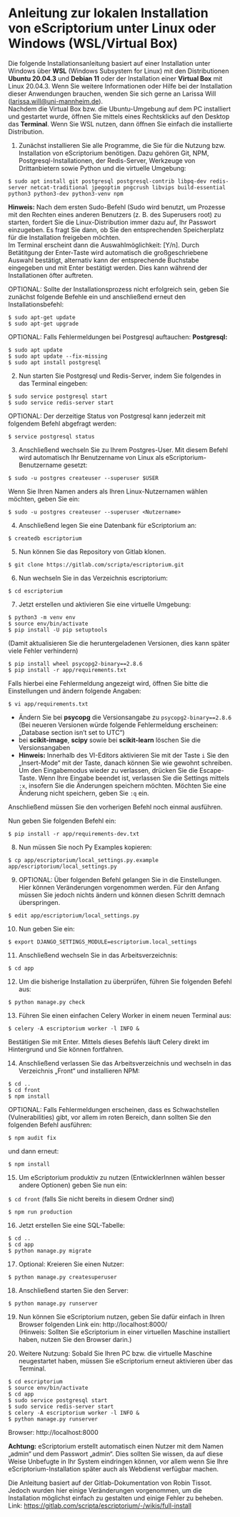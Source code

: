 # Anleitung zur lokalen Installation von eScriptorium unter Linux oder Windows (WSL/Virtual Box)

Die folgende Installationsanleitung basiert auf einer Installation unter Windows über **WSL** (Windows Subsystem for Linux) mit den Distributionen **Ubuntu 20.04.3** und **Debian 11** oder der Installation einer **Virtual Box** mit Linux 20.04.3. Wenn Sie weitere Informationen oder Hilfe bei der Installation dieser Anwendungen brauchen, wenden Sie sich gerne an Larissa Will (larissa.will@uni-mannheim.de).  
Nachdem die Virtual Box bzw. die Ubuntu-Umgebung auf dem PC installiert und gestartet wurde, öffnen Sie mittels eines Rechtsklicks auf den Desktop das **Terminal**. Wenn Sie WSL nutzen, dann öffnen Sie einfach die installierte Distribution.

1. Zunächst installieren Sie alle Programme, die Sie für die Nutzung bzw. Installation von eScriptorium benötigen. 
Dazu gehören Git, NPM, Postgresql-Installationen, der Redis-Server, Werkzeuge von Drittanbietern sowie Python und die virtuelle Umgebung:  
```
$ sudo apt install git postgresql postgresql-contrib libpq-dev redis-server netcat-traditional jpegoptim pngcrush libvips build-essential python3 python3-dev python3-venv npm
```

**Hinweis:** Nach dem ersten Sudo-Befehl (Sudo wird benutzt, um Prozesse mit den Rechten eines anderen Benutzers (z. B. des Superusers root) zu starten, fordert Sie die Linux-Distribution immer dazu auf, Ihr Passwort einzugeben. Es fragt Sie dann, ob Sie den entsprechenden Speicherplatz für die Installation freigeben möchten.  
Im Terminal erscheint dann die Auswahlmöglichkeit: [Y/n]. Durch Betätitgung der Enter-Taste wird automatisch die großgeschriebene Auswahl bestätigt, alternativ kann der entsprechende Buchstabe eingegeben und mit Enter bestätigt werden. Dies kann während der Installationen öfter auftreten.

OPTIONAL: Sollte der Installationsprozess nicht erfolgreich sein, geben Sie zunächst folgende Befehle ein und anschließend erneut den Installationsbefehl:  
```
$ sudo apt-get update  
$ sudo apt-get upgrade  
```

OPTIONAL: Falls Fehlermeldungen bei Postgresql auftauchen:
**Postgresql:**
```
$ sudo apt update   
$ sudo apt update --fix-missing   
$ sudo apt install postgresql  
```
 
2. Nun starten Sie Postgresql und Redis-Server, indem Sie folgendes in das Terminal eingeben:  
```
$ sudo service postgresql start  
$ sudo service redis-server start  
```
OPTIONAL: Der derzeitige Status von Postgresql kann jederzeit mit folgendem Befehl abgefragt werden:

`$ service postgresql status`  

3. Anschließend wechseln Sie zu Ihrem Postgres-User. Mit diesem Befehl wird automatisch Ihr Benutzername von Linux als eScriptorium-Benutzername gesetzt:  

`$ sudo -u postgres createuser --superuser $USER`  

Wenn Sie Ihren Namen anders als Ihren Linux-Nutzernamen wählen möchten, geben Sie ein:  

`$ sudo -u postgres createuser --superuser <Nutzername>`  

4. Anschließend legen Sie eine Datenbank für eScriptorium an:  

`$ createdb escriptorium`  

5. Nun können Sie das Repository von Gitlab klonen.  

`$ git clone https://gitlab.com/scripta/escriptorium.git`  

6. Nun wechseln Sie in das Verzeichnis escriptorium:  

`$ cd escriptorium`  

7. Jetzt erstellen und aktivieren Sie eine virtuelle Umgebung:  
```
$ python3 -m venv env  
$ source env/bin/activate  
$ pip install -U pip setuptools    
```
(Damit aktualisieren Sie die heruntergeladenen Versionen, dies kann später viele Fehler verhindern)  
```
$ pip install wheel psycopg2-binary==2.8.6  
$ pip install -r app/requirements.txt  
```
Falls hierbei eine Fehlermeldung angezeigt wird, öffnen Sie bitte die Einstellungen und ändern folgende Angaben:  

`$ vi app/requirements.txt`  

- Ändern Sie bei **psycopg** die Versionsangabe zu `psycopg2-binary==2.8.6` (Bei neueren Versionen würde folgende Fehlermeldung erscheinen: „Database section isn’t set to UTC“)  
- bei **scikit-image**, **scipy** sowie bei **scikit-learn** löschen Sie die Versionsangaben  
- **Hinweis:** Innerhalb des VI-Editors aktivieren Sie mit der Taste `i` Sie den „Insert-Mode“ mit der Taste, danach können Sie wie gewohnt schreiben. Um den Eingabemodus wieder zu verlassen, drücken Sie die Escape-Taste. Wenn Ihre Eingabe beendet ist, verlassen Sie die Settings mittels `:x`, insofern Sie die Änderungen speichern möchten. Möchten Sie eine Änderung nicht speichern, geben Sie `:q` ein.  

Anschließend müssen Sie den vorherigen Befehl noch einmal ausführen.  

Nun geben Sie folgenden Befehl ein:  

`$ pip install -r app/requirements-dev.txt`  

8. Nun müssen Sie noch Py Examples kopieren:  

`$ cp app/escriptorium/local_settings.py.example app/escriptorium/local_settings.py`  

9. OPTIONAL: Über folgenden Befehl gelangen Sie in die Einstellungen. Hier können Veränderungen vorgenommen werden. Für den Anfang müssen Sie jedoch nichts ändern und können diesen Schritt demnach überspringen.  

`$ edit app/escriptorium/local_settings.py`  

10. Nun geben Sie ein:  

`$ export DJANGO_SETTINGS_MODULE=escriptorium.local_settings`  

11. Anschließend wechseln Sie in das Arbeitsverzeichnis:  

`$ cd app`  

12. Um die bisherige Installation zu überprüfen, führen Sie folgenden Befehl aus:  

`$ python manage.py check`  

13. Führen Sie einen einfachen Celery Worker in einem neuen Terminal aus:  

`$ celery -A escriptorium worker -l INFO &`  

Bestätigen Sie mit Enter. Mittels dieses Befehls läuft Celery direkt im Hintergrund und Sie können fortfahren.  

14. Anschließend verlassen Sie das Arbeitsverzeichnis und wechseln in das Verzeichnis „Front“ und installieren NPM:  
```
$ cd ..  
$ cd front  
$ npm install  
```

OPTIONAL: Falls Fehlermeldungen erscheinen, dass es Schwachstellen (Vulnerabilities) gibt, vor allem im roten Bereich, dann sollten Sie den folgenden Befehl ausführen:  

`$ npm audit fix` 
 
und dann erneut:  

`$ npm install`  

15. Um eScriptorium produktiv zu nutzen (EntwicklerInnen wählen besser andere Optionen) geben Sie nun ein:  

`$ cd front` (falls Sie nicht bereits in diesem Ordner sind)  

`$ npm run production`  

16. Jetzt erstellen Sie eine SQL-Tabelle:  
```
$ cd ..  
$ cd app  
$ python manage.py migrate  
```

17.	Optional: Kreieren Sie einen Nutzer:  

`$ python manage.py createsuperuser`  

18.	Anschließend starten Sie den Server:  

`$ python manage.py runserver`  

19.	Nun können Sie eScriptorium nutzen, geben Sie dafür einfach in Ihren Browser folgenden Link ein: http://localhost:8000/  
(Hinweis: Sollten Sie eScriptorium in einer virtuellen Maschine installiert haben, nutzen Sie den Browser darin.)  

20.	Weitere Nutzung: Sobald Sie Ihren PC bzw. die virtuelle Maschine neugestartet haben, müssen Sie eScriptorium erneut aktivieren über das Terminal.   
```
$ cd escriptorium  
$ source env/bin/activate  
$ cd app  
$ sudo service postgresql start  
$ sudo service redis-server start  
$ celery -A escriptorium worker -l INFO &  
$ python manage.py runserver  
```
Browser: http://localhost:8000  


**Achtung:** eScriptorium erstellt automatisch einen Nutzer mit dem Namen „admin“ und dem Passwort „admin“. Dies sollten Sie wissen, da auf diese Weise Unbefugte in Ihr System eindringen können, vor allem wenn Sie Ihre eScriptorium-Installation später auch als Webdienst verfügbar machen.  

Die Anleitung basiert auf der Gitlab-Dokumentation von Robin Tissot. Jedoch wurden hier einige Veränderungen vorgenommen, um die Installation möglichst einfach zu gestalten und einige Fehler zu beheben.  
Link: https://gitlab.com/scripta/escriptorium/-/wikis/full-install  

